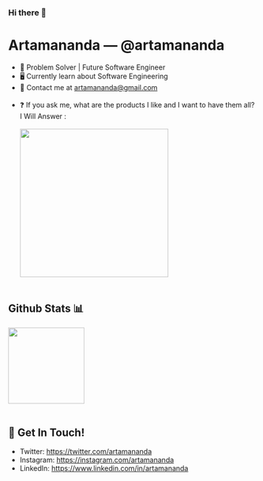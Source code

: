 ### Hi there 👋

# Artamananda &mdash; @artamananda
* 📱 Problem Solver | Future Software Engineer
* 🖥️ Currently learn about Software Engineering
* 📧 Contact me at artamananda@gmail.com
<br><br>
* ❓ If you ask me, what are the products I like and I want to have them all? I Will Answer :
<br><br>
<img src="https://media.giphy.com/media/jUKldPpZHZClbMwA7R/giphy.gif"  width="300" /><br><br>

## Github Stats 📊 
<div>
  <img height=154 src="https://github-readme-stats.vercel.app/api/top-langs/?username=artamananda&layout=compact&hide_border=true&bg_color=000000&title_color=3ddb83&text_color=FFFFFF"/>
</div>
<br>

## 📮 Get In Touch!
- Twitter: https://twitter.com/artamananda
- Instagram: https://instagram.com/artamananda
- LinkedIn: https://www.linkedin.com/in/artamananda
